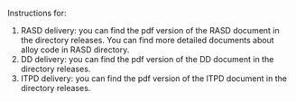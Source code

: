 
Instructions for:
1) RASD delivery: you can find the pdf version of the RASD document in the directory releases. You can find more detailed documents about alloy code in RASD directory.
2) DD delivery: you can find the pdf version of the DD document in the directory releases.
3) ITPD delivery: you can find the pdf version of the ITPD document in the directory releases.
